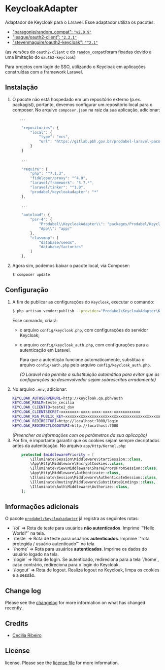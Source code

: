 # KeycloakAdapter

Adaptador de Keycloak para o Laravel. Esse adaptador utiliza os pacotes:

- ["paragonie/random_compat": `"v2.0.9"`](https://github.com/paragonie/random_compat)
- ["league/oauth2-client": `"2.2.1"`](https://github.com/thephpleague/oauth2-client)
- ["stevenmaguire/oauth2-keycloak": `"^2.1"`](https://github.com/stevenmaguire/oauth2-keycloak)

(as versões do `oauth2-client` e do `random_compat`foram fixadas devido a uma limitação do `oauth2-keycloak`)

Para projetos com login de SSO, utilizando o Keycloak em aplicações construídas com a framework Laravel.


## Instalação
1. O pacote não está hospedado em um repositório externo (p.ex. packagist), portanto, devemos configurar um repositório local para o composer.
   No arquivo ```composer.json``` na raiz da sua aplicação, adicionar: 
    ``` js
       ...
    
        "repositories": {                                                                        //  <------ adicionar
            "local": {                                                                           //  <------ adicionar
                "type": "vcs",                                                                   //  <------ adicionar
                "url": "https://gitlab.pbh.gov.br/prodabel-laravel-pacotes/keycloak-adapter.git" //  <------ adicionar
            }                                                                                    //  <------ adicionar
        }                                                                                        //  <------ adicionar
        
        ...
        
        "require": {
            "php": "^7.1.3",
            "fideloper/proxy": "^4.0",
            "laravel/framework": "5.7.*",
            "laravel/tinker": "^1.0",
            "prodabel/keycloakadapter": "*"                                                      //  <------ adicionar
        },
        
        ...
        
        "autoload": {
            "psr-4": {
                "Prodabel\\KeycloakAdapter\\": "packages/Prodabel/KeycloakAdapter/src",          //  <------ adicionar
                "App\\": "app/"
            },
            "classmap": [
                "database/seeds",
                "database/factories"
            ]
        },
    ``` 
2. Agora sim, podemos baixar o pacote local, via Composer:

    ``` bash
    $ composer update
    ```

## Configuração

1. A fim de publicar as configurações do `Keycloak`, executar o comando:
    ``` sh
    $ php artisan vendor:publish --provider="Prodabel\KeycloakAdapter\KeycloakAdapterServiceProvider"
    ```
    Esse comando, criará:
    - o arquivo `config/keycloak.php`, com configurações do servidor Keycloak; 
    - o arquivo `config/keycloak_auth.php`, com configurações para a autenticação em Laravel. 
    
      Para que a autentição funcione automaticamente, substitua o arquivo `config/auth.php` pelo arquivo `config/keycloak_auth.php`.
      
      *(O Laravel não permite a substituição automática para evitar que as configurações do desenvolvedor sejam sobrescritas erradamente)*
2. No arquivo ```.env```, adicionar:
    ``` bash
    KEYCLOAK_AUTHSERVERURL=http://keycloak.qa.pbh/auth
    KEYCLOAK_REALM=teste_cecilia
    KEYCLOAK_CLIENTID=teste2_dsv
    KEYCLOAK_CLIENTSECRET=xxxxxxxx-xxxx-xxxx-xxxx-xxxxxxxxxxxx
    KEYCLOAK_RSA_PUBLIC_KEY=xxxxxxxxxxxxxxxxxxxxxxxxxxxxxxxxxxxxxxxxxxxxxxxxxxxxxxxxxxxxx
    KEYCLOAK_REDIRECTURI=http://localhost:7000/login
    KEYCLOAK_REDIRECTLOGOUTURI=http://localhost:7000
    ```
    *(Preencher as informações com os parâmetros da sua aplicação)*
3. Por fim, é importante garantir que os cookies sejam sempre decriptados antes da autenticação. No arquivo `app/Http/Kernel.php`:
    ``` php
        protected $middlewarePriority = [
            \Illuminate\Session\Middleware\StartSession::class,
            \App\Http\Middleware\EncryptCookies::class,                 //  <---------- adicionar
            \Illuminate\View\Middleware\ShareErrorsFromSession::class,
            \App\Http\Middleware\Authenticate::class,
            \Illuminate\Session\Middleware\AuthenticateSession::class,
            \Illuminate\Routing\Middleware\SubstituteBindings::class,
            \Illuminate\Auth\Middleware\Authorize::class,
        ];
    ```

## Informações adicionais
O pacote [`prodabel/keycloakadapter`](https://gitlab.pbh.gov.br/prodabel-laravel-pacotes/keycloak-adapter) já registra as seguintes rotas:
- ´/oi´  => Rota de teste para usuários **não autenticados**. Imprime ´"Hello World!"´ na tela.
- ´/teste´  => Rota de teste para usuários **autenticados**. Imprime ´"rota protegida / usuário autenticado"´ na tela.
- ´/home´  => Rota para usuários **autenticados**. Imprime os dados do usuário logado na tela.
- ´/login´  => Rota de login. Se autenticado, redireciona para a tela ´/home´, caso contrário, redireciona para o login do Keycloak.
- ´/logout´  => Rota de logout. Realiza logout no Keycloak, limpa os cookies e a sessão.

## Change log

Please see the [changelog](changelog.md) for more information on what has changed recently.

## Credits

- [Cecilia Ribeiro](https://github.com/ceciliarb?tab=repositories)

## License

license. 
Please see the [license file](license.md) for more information.

[ico-version]: https://img.shields.io/packagist/v/prodabel/keycloakadapter.svg?style=flat-square
[ico-downloads]: https://img.shields.io/packagist/dt/prodabel/keycloakadapter.svg?style=flat-square
[ico-travis]: https://img.shields.io/travis/prodabel/keycloakadapter/master.svg?style=flat-square
[ico-styleci]: https://styleci.io/repos/12345678/shield

[link-packagist]: https://packagist.org/packages/prodabel/keycloakadapter
[link-downloads]: https://packagist.org/packages/prodabel/keycloakadapter
[link-travis]: https://travis-ci.org/prodabel/keycloakadapter
[link-styleci]: https://styleci.io/repos/12345678
[link-author]: https://github.com/prodabel
[link-contributors]: ../../contributors

